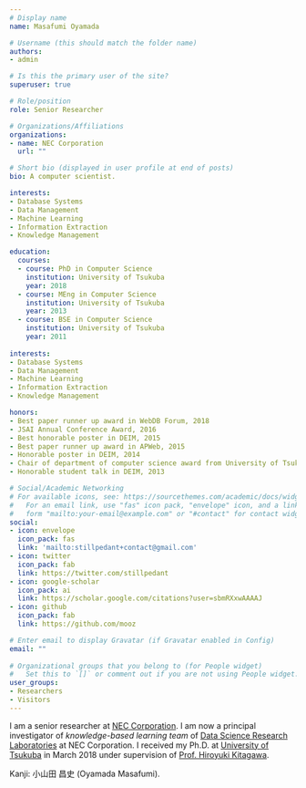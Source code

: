 ```yaml
---
# Display name
name: Masafumi Oyamada

# Username (this should match the folder name)
authors:
- admin

# Is this the primary user of the site?
superuser: true

# Role/position
role: Senior Researcher

# Organizations/Affiliations
organizations:
- name: NEC Corporation
  url: ""

# Short bio (displayed in user profile at end of posts)
bio: A computer scientist.

interests:
- Database Systems
- Data Management
- Machine Learning
- Information Extraction
- Knowledge Management

education:
  courses:
  - course: PhD in Computer Science
    institution: University of Tsukuba
    year: 2018
  - course: MEng in Computer Science
    institution: University of Tsukuba
    year: 2013
  - course: BSE in Computer Science
    institution: University of Tsukuba
    year: 2011
    
interests:
- Database Systems
- Data Management
- Machine Learning
- Information Extraction
- Knowledge Management

honors:
- Best paper runner up award in WebDB Forum, 2018
- JSAI Annual Conference Award, 2016
- Best honorable poster in DEIM, 2015
- Best paper runner up award in APWeb, 2015
- Honorable poster in DEIM, 2014
- Chair of department of computer science award from University of Tsukuba, 2013
- Honorable student talk in DEIM, 2013

# Social/Academic Networking
# For available icons, see: https://sourcethemes.com/academic/docs/widgets/#icons
#   For an email link, use "fas" icon pack, "envelope" icon, and a link in the
#   form "mailto:your-email@example.com" or "#contact" for contact widget.
social:
- icon: envelope
  icon_pack: fas
  link: 'mailto:stillpedant+contact@gmail.com'
- icon: twitter
  icon_pack: fab
  link: https://twitter.com/stillpedant
- icon: google-scholar
  icon_pack: ai
  link: https://scholar.google.com/citations?user=sbmRXxwAAAAJ
- icon: github
  icon_pack: fab
  link: https://github.com/mooz

# Enter email to display Gravatar (if Gravatar enabled in Config)
email: ""
  
# Organizational groups that you belong to (for People widget)
#   Set this to `[]` or comment out if you are not using People widget.  
user_groups:
- Researchers
- Visitors
---
```


I am a senior researcher at [NEC Corporation](https://www.nec.com/). I am now a
principal investigator of *knowledge-based learning team* of [Data Science
Research Laboratories](https://www.nec.com/en/global/rd/) at NEC Corporation. I
received my Ph.D. at [University of Tsukuba](https://www.tsukuba.ac.jp/en/) in
March 2018 under supervision of [Prof. Hiroyuki
Kitagawa](http://www.kde.cs.tsukuba.ac.jp/~kitagawa/index.html).

Kanji: 小山田 昌史 (Oyamada Masafumi).

